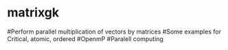 # matrixgk
#Perform parallel multiplication of vectors by matrices
#Some examples for Critical, atomic, ordered
#OpenmP
#Paralell computing 
